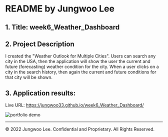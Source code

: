 # README by Jungwoo Lee
## 1. Title: week6_Weather_Dashboard
## 2. Project Description
I created the "Weather Outlook for Multiple Cities". Users can search any city in the USA, then the application will show the user the current and future (forecasting) weather condition for the city. When a user clicks on a city in the search history, then again the current and future conditions for that city will be shown. 

## 3. Application results:
Live URL: https://jungwoo33.github.io/week6_Weather_Dashboard/

![portfolio demo](./assets/project_description.gif)

- - -
© 2022 Jungwoo Lee. Confidential and Proprietary. All Rights Reserved.